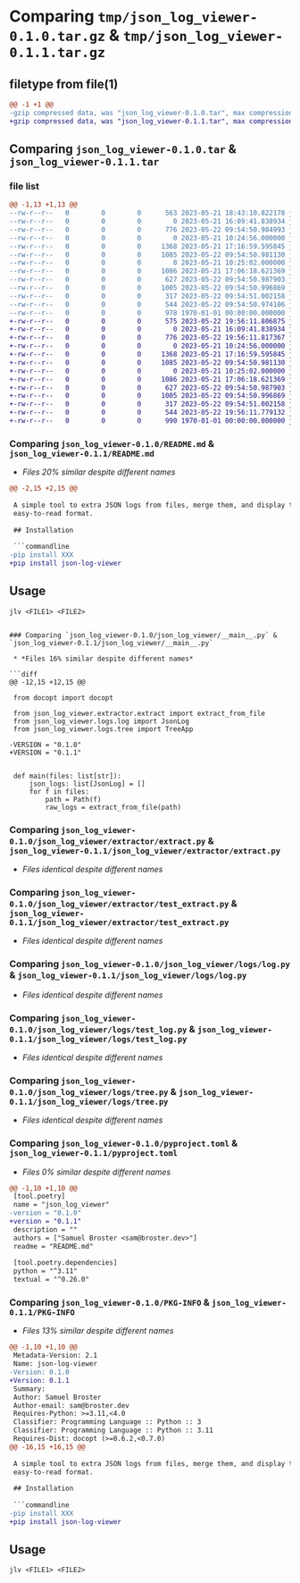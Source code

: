 # Comparing `tmp/json_log_viewer-0.1.0.tar.gz` & `tmp/json_log_viewer-0.1.1.tar.gz`

## filetype from file(1)

```diff
@@ -1 +1 @@
-gzip compressed data, was "json_log_viewer-0.1.0.tar", max compression
+gzip compressed data, was "json_log_viewer-0.1.1.tar", max compression
```

## Comparing `json_log_viewer-0.1.0.tar` & `json_log_viewer-0.1.1.tar`

### file list

```diff
@@ -1,13 +1,13 @@
--rw-r--r--   0        0        0      563 2023-05-21 18:43:10.822178 json_log_viewer-0.1.0/README.md
--rw-r--r--   0        0        0        0 2023-05-21 16:09:41.838934 json_log_viewer-0.1.0/json_log_viewer/__init__.py
--rw-r--r--   0        0        0      776 2023-05-22 09:54:50.984993 json_log_viewer-0.1.0/json_log_viewer/__main__.py
--rw-r--r--   0        0        0        0 2023-05-21 10:24:56.000000 json_log_viewer-0.1.0/json_log_viewer/extractor/__init__.py
--rw-r--r--   0        0        0     1368 2023-05-21 17:16:59.595845 json_log_viewer-0.1.0/json_log_viewer/extractor/extract.py
--rw-r--r--   0        0        0     1085 2023-05-22 09:54:50.981130 json_log_viewer-0.1.0/json_log_viewer/extractor/test_extract.py
--rw-r--r--   0        0        0        0 2023-05-21 10:25:02.000000 json_log_viewer-0.1.0/json_log_viewer/logs/__init__.py
--rw-r--r--   0        0        0     1086 2023-05-21 17:06:18.621369 json_log_viewer-0.1.0/json_log_viewer/logs/log.py
--rw-r--r--   0        0        0      627 2023-05-22 09:54:50.987903 json_log_viewer-0.1.0/json_log_viewer/logs/test_log.py
--rw-r--r--   0        0        0     1005 2023-05-22 09:54:50.996869 json_log_viewer-0.1.0/json_log_viewer/logs/tree.py
--rw-r--r--   0        0        0      317 2023-05-22 09:54:51.002158 json_log_viewer-0.1.0/json_log_viewer/test_version.py
--rw-r--r--   0        0        0      544 2023-05-22 09:54:50.974106 json_log_viewer-0.1.0/pyproject.toml
--rw-r--r--   0        0        0      978 1970-01-01 00:00:00.000000 json_log_viewer-0.1.0/PKG-INFO
+-rw-r--r--   0        0        0      575 2023-05-22 19:56:11.806875 json_log_viewer-0.1.1/README.md
+-rw-r--r--   0        0        0        0 2023-05-21 16:09:41.838934 json_log_viewer-0.1.1/json_log_viewer/__init__.py
+-rw-r--r--   0        0        0      776 2023-05-22 19:56:11.817367 json_log_viewer-0.1.1/json_log_viewer/__main__.py
+-rw-r--r--   0        0        0        0 2023-05-21 10:24:56.000000 json_log_viewer-0.1.1/json_log_viewer/extractor/__init__.py
+-rw-r--r--   0        0        0     1368 2023-05-21 17:16:59.595845 json_log_viewer-0.1.1/json_log_viewer/extractor/extract.py
+-rw-r--r--   0        0        0     1085 2023-05-22 09:54:50.981130 json_log_viewer-0.1.1/json_log_viewer/extractor/test_extract.py
+-rw-r--r--   0        0        0        0 2023-05-21 10:25:02.000000 json_log_viewer-0.1.1/json_log_viewer/logs/__init__.py
+-rw-r--r--   0        0        0     1086 2023-05-21 17:06:18.621369 json_log_viewer-0.1.1/json_log_viewer/logs/log.py
+-rw-r--r--   0        0        0      627 2023-05-22 09:54:50.987903 json_log_viewer-0.1.1/json_log_viewer/logs/test_log.py
+-rw-r--r--   0        0        0     1005 2023-05-22 09:54:50.996869 json_log_viewer-0.1.1/json_log_viewer/logs/tree.py
+-rw-r--r--   0        0        0      317 2023-05-22 09:54:51.002158 json_log_viewer-0.1.1/json_log_viewer/test_version.py
+-rw-r--r--   0        0        0      544 2023-05-22 19:56:11.779132 json_log_viewer-0.1.1/pyproject.toml
+-rw-r--r--   0        0        0      990 1970-01-01 00:00:00.000000 json_log_viewer-0.1.1/PKG-INFO
```

### Comparing `json_log_viewer-0.1.0/README.md` & `json_log_viewer-0.1.1/README.md`

 * *Files 20% similar despite different names*

```diff
@@ -2,15 +2,15 @@
 
 A simple tool to extra JSON logs from files, merge them, and display them in an
 easy-to-read format.
 
 ## Installation
 
 ```commandline
-pip install XXX
+pip install json-log-viewer
 ```
 
 ## Usage
 
 ```commandline
 jlv <FILE1> <FILE2>
 ```
```

### Comparing `json_log_viewer-0.1.0/json_log_viewer/__main__.py` & `json_log_viewer-0.1.1/json_log_viewer/__main__.py`

 * *Files 16% similar despite different names*

```diff
@@ -12,15 +12,15 @@
 
 from docopt import docopt
 
 from json_log_viewer.extractor.extract import extract_from_file
 from json_log_viewer.logs.log import JsonLog
 from json_log_viewer.logs.tree import TreeApp
 
-VERSION = "0.1.0"
+VERSION = "0.1.1"
 
 
 def main(files: list[str]):
     json_logs: list[JsonLog] = []
     for f in files:
         path = Path(f)
         raw_logs = extract_from_file(path)
```

### Comparing `json_log_viewer-0.1.0/json_log_viewer/extractor/extract.py` & `json_log_viewer-0.1.1/json_log_viewer/extractor/extract.py`

 * *Files identical despite different names*

### Comparing `json_log_viewer-0.1.0/json_log_viewer/extractor/test_extract.py` & `json_log_viewer-0.1.1/json_log_viewer/extractor/test_extract.py`

 * *Files identical despite different names*

### Comparing `json_log_viewer-0.1.0/json_log_viewer/logs/log.py` & `json_log_viewer-0.1.1/json_log_viewer/logs/log.py`

 * *Files identical despite different names*

### Comparing `json_log_viewer-0.1.0/json_log_viewer/logs/test_log.py` & `json_log_viewer-0.1.1/json_log_viewer/logs/test_log.py`

 * *Files identical despite different names*

### Comparing `json_log_viewer-0.1.0/json_log_viewer/logs/tree.py` & `json_log_viewer-0.1.1/json_log_viewer/logs/tree.py`

 * *Files identical despite different names*

### Comparing `json_log_viewer-0.1.0/pyproject.toml` & `json_log_viewer-0.1.1/pyproject.toml`

 * *Files 0% similar despite different names*

```diff
@@ -1,10 +1,10 @@
 [tool.poetry]
 name = "json_log_viewer"
-version = "0.1.0"
+version = "0.1.1"
 description = ""
 authors = ["Samuel Broster <sam@broster.dev>"]
 readme = "README.md"
 
 [tool.poetry.dependencies]
 python = "^3.11"
 textual = "^0.26.0"
```

### Comparing `json_log_viewer-0.1.0/PKG-INFO` & `json_log_viewer-0.1.1/PKG-INFO`

 * *Files 13% similar despite different names*

```diff
@@ -1,10 +1,10 @@
 Metadata-Version: 2.1
 Name: json-log-viewer
-Version: 0.1.0
+Version: 0.1.1
 Summary: 
 Author: Samuel Broster
 Author-email: sam@broster.dev
 Requires-Python: >=3.11,<4.0
 Classifier: Programming Language :: Python :: 3
 Classifier: Programming Language :: Python :: 3.11
 Requires-Dist: docopt (>=0.6.2,<0.7.0)
@@ -16,15 +16,15 @@
 
 A simple tool to extra JSON logs from files, merge them, and display them in an
 easy-to-read format.
 
 ## Installation
 
 ```commandline
-pip install XXX
+pip install json-log-viewer
 ```
 
 ## Usage
 
 ```commandline
 jlv <FILE1> <FILE2>
 ```
```

